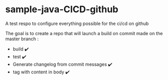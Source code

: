 # sample-java-CICD-github
A test respo to configure everything possible for the ci/cd on github 

The goal is to create a repo that will launch a build on commit made on the master branch : 

- build :heavy_check_mark: 
- test :heavy_check_mark: 
- Generate changelog from commit messages :heavy_check_mark:
- tag with content in body :heavy_check_mark: 
  
